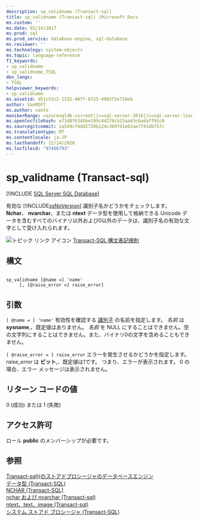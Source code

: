 ```yaml
---
description: sp_validname (Transact-sql)
title: sp_validname (Transact-sql) |Microsoft Docs
ms.custom: ''
ms.date: 03/14/2017
ms.prod: sql
ms.prod_service: database-engine, sql-database
ms.reviewer: ''
ms.technology: system-objects
ms.topic: language-reference
f1_keywords:
- sp_validname
- sp_validname_TSQL
dev_langs:
- TSQL
helpviewer_keywords:
- sp_validname
ms.assetid: d51c53c2-1332-407f-b725-4983f2e710eb
author: VanMSFT
ms.author: vanto
monikerRange: =azuresqldb-current||>=sql-server-2016||>=sql-server-linux-2017||=azuresqldb-mi-current
ms.openlocfilehash: e73d8f6345be199c44278cb15aa43c6ada7f91c0
ms.sourcegitcommit: 1a544cf4dd2720b124c3697d1e62ae7741db757c
ms.translationtype: MT
ms.contentlocale: ja-JP
ms.lasthandoff: 12/14/2020
ms.locfileid: "97466793"
---
```

# <a name="sp_validname-transact-sql"></a>sp_validname (Transact-sql)
[!INCLUDE [SQL Server SQL Database](../../includes/applies-to-version/sql-asdb.md)]

  有効な [!INCLUDE[ssNoVersion](../../includes/ssnoversion-md.md)] 識別子名かどうかをチェックします。 **Nchar**、 **nvarchar**、または **ntext** データ型を使用して格納できる Unicode データを含むすべてのバイナリ以外および0以外のデータは、識別子名の有効な文字として受け入れられます。  
  
 ![トピック リンク アイコン](../../database-engine/configure-windows/media/topic-link.gif "トピック リンク アイコン") [Transact-SQL 構文表記規則](../../t-sql/language-elements/transact-sql-syntax-conventions-transact-sql.md)  
  
## <a name="syntax"></a>構文  
  
```  
  
sp_validname [@name =] 'name'   
     [, [@raise_error =] raise_error]  
```  
  
## <a name="arguments"></a>引数  
`[ @name = ] 'name'` 有効性を確認する [識別子](../../relational-databases/databases/database-identifiers.md) の名前を指定します。 *名前* は **sysname**,、既定値はありません。 *名前* を NULL にすることはできません。空の文字列にすることはできません。また、バイナリ0の文字を含めることもできません。  
  
`[ @raise_error = ] raise_error` エラーを発生させるかどうかを指定します。 *raise_error* は **ビット**,、既定値は1です。 つまり、エラーが表示されます。 0 の場合、エラー メッセージは表示されません。  
  
## <a name="return-code-values"></a>リターン コードの値  
 0 (成功) または 1 (失敗)  
  
## <a name="permissions"></a>アクセス許可  
 ロール **public** のメンバーシップが必要です。  
  
## <a name="see-also"></a>参照  
 [Transact-sql&#41;&#40;のストアドプロシージャのデータベースエンジン ](../../relational-databases/system-stored-procedures/database-engine-stored-procedures-transact-sql.md)   
 [データ型 &#40;Transact-SQL&#41;](../../t-sql/data-types/data-types-transact-sql.md)   
 [NCHAR &#40;Transact-SQL&#41;](../../t-sql/functions/nchar-transact-sql.md)   
 [nchar および nvarchar &#40;Transact-sql&#41;](../../t-sql/data-types/nchar-and-nvarchar-transact-sql.md)   
 [ntext、text、image &#40;Transact-sql&#41;](../../t-sql/data-types/ntext-text-and-image-transact-sql.md)   
 [システム ストアド プロシージャ &#40;Transact-SQL&#41;](../../relational-databases/system-stored-procedures/system-stored-procedures-transact-sql.md)  
  
  
